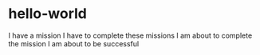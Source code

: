# hello-world
I have a mission
I have to complete these missions
I am about to complete the mission
I am about to be successful
